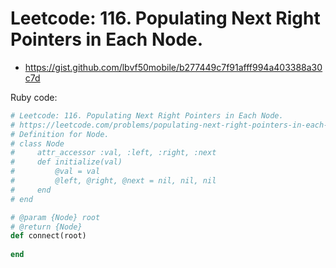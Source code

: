 # Leetcode: 116. Populating Next Right Pointers in Each Node.

- https://gist.github.com/lbvf50mobile/b277449c7f91afff994a403388a30c7d
 
Ruby code:
```Ruby
# Leetcode: 116. Populating Next Right Pointers in Each Node.
# https://leetcode.com/problems/populating-next-right-pointers-in-each-node/
# Definition for Node.
# class Node
#     attr_accessor :val, :left, :right, :next
#     def initialize(val)
#         @val = val
#         @left, @right, @next = nil, nil, nil
#     end
# end

# @param {Node} root
# @return {Node}
def connect(root)
    
end
```
